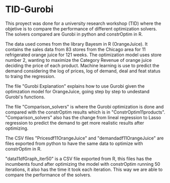# TID-Gurobi
This proyect was done for a university research workshop (TID) where the objetive is to compare the performance of different optimization solvers. The solvers compared are Gurobi in python and constrOptim in R.

The data used comes from the library Bayesm in R (OrangeJuice). It contains the sales data from 83 stores from the Chicago area
for 11 refrigerated orange juice for 121 weeks. The optimization model uses store number 2, wanting to maximize the Category Revenue of orange juice deciding the price of each product. 
Machine learning is use to predict the demand considering the log of prices, log of demand, deal and feat status to traing the regression.

The file "Gurobi Explanation" explains how to use Gurobi given the optimzation model for OrangeJuice, going step by step to undestand Gurobi's functions.

The file "Comparison_solvers" is where the Gurobi optimization is done and compared with the constrOptim results which is in "ConstrOptim11products".
"Comparison_solvers" also has the change from lineal regression to Lasso regression to predict the demand to get more realistic results after optimizing.

The CSV files "Pricesdf11OrangeJuice" and "demandadf11OrangeJuice" are files exported from python to have the same data to optimize with constrOptim in R. 

"data11dfGraph_iter50" is a CSV file exported from R, this files has the incumbents found after optimizing the model with constrOptim running 50 iterations, it also has the time it took each iteration. This way we are able to compare the performance of the solvers.

